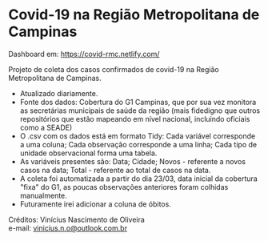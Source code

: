 # Covid-19 na Região Metropolitana de Campinas
Dashboard em: https://covid-rmc.netlify.com/

Projeto de coleta dos casos confirmados de covid-19 na Região Metropolitana de Campinas.
- Atualizado diariamente.
- Fonte dos dados: Cobertura do G1 Campinas, que por sua vez monitora as secretárias municipais de saúde da região (mais fidedigno que outros repositórios que estão mapeando em nível nacional, incluindo oficiais como a SEADE)
- O .csv com os dados está em formato Tidy: Cada variável corresponde a uma coluna; Cada observação corresponde a uma linha; Cada tipo de unidade observacional forma uma tabela.
- As variáveis presentes são: Data; Cidade; Novos - referente a novos casos na data; Total - referente ao total de casos na data.
- A coleta foi automatizada a partir do dia 23/03, data inicial da cobertura "fixa" do G1, as poucas observações anteriores foram colhidas manualmente.
- Futuramente irei adicionar a coluna de óbitos.

Créditos: Vinícius Nascimento de Oliveira  
e-mail: vinicius.n.o@outlook.com.br
